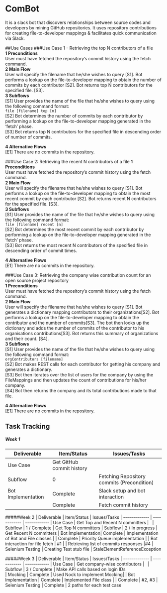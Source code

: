 # ComBot

It is a slack bot that discovers relationships between source codes and developers by mining GitHub repositories. It uses repository contributions for creating file-to-developer mappings & facilitates quick communication via Slack.

##Use Cases
###Use Case 1 - Retrieving the top N contributors of a file  
**1 Preconditions**  
User must have fetched the repository’s commit history using the fetch command.  
**2 Main Flow**  
User will specify the filename that he/she wishes to query [S1]. Bot performs a lookup on the file-to-developer mapping to obtain the number of commits by each contributor [S2]. Bot returns top N contributors for the specified file. [S3].  
**3 Subflows**  
[S1] User provides the name of the file that he/she wishes to query using the following  command format:  
`file [filename] top [n]`  
[S2] Bot determines the number of commits by each contributor by performing a lookup on the file-to-developer mapping generated in the ‘fetch’ phase.  
[S3] Bot returns top N contributors for the specified file in descending order of number of commits.  

**4 Alternative Flows**  
[E1] There are no commits in the repository.

###Use Case 2: Retrieving the recent N contributors of a file
**1 Preconditions**  
User must have fetched the repository’s commit history using the fetch command.  
**2 Main Flow**  
User will specify the filename that he/she wishes to query [S1]. Bot performs a lookup on the file-to-developer mapping to obtain the most recent commit by each contributor [S2]. Bot returns recent N contributors for the specified file. [S3].  
**3 Subflows**   
[S1] User provides the name of the file that he/she wishes to query using the following  command format:    
`file [filename] recent [n]`  
[S2] Bot determines the most recent commit by each contributor by performing a lookup on the file-to-developer mapping generated in the ‘fetch’ phase.    
[S3] Bot returns the most recent N contributors of the specified file in descending order of commit times.    

**4 Alternative Flows**  
[E1] There are no commits in the repository.  

###Use Case 3: Retrieving the company wise contribution count for an open source project repository  
**1 Preconditions**  
User must have fetched the repository’s commit history using the fetch command.  
**2 Main Flow**  
User will specify the filename that he/she wishes to query [S1]. Bot generates a dictionary mapping contributors to their organizations[S2]. Bot performs a lookup on the file-to-developer mapping to obtain the contributor and the number of commits[S3]. The bot then looks up the dictionary and adds the number of commits of the contributor to his organisations contributions[S3]. Bot returns this summary of organizations and their count. [S4].  
**3 Subflows**  
[S1] User provides the name of the file that he/she wishes to query using the following  command format:  
`orgContributors [filename]`  
[S2] Bot makes REST calls for each contributor for getting his company and generates a dictionary.  
[S3] Bot then iterates over the list of users for the company by using the FileMappings and then updates the count of contributions for his/her company.  
[S4] Bot then returns the company and its total contributions made to that file.    

**4 Alternative Flows**  
[E1] There are no commits in the repository.


## Task Tracking
##### Week 1

| Deliverable   | Item/Status   |  Issues/Tasks
| ------------- | ------------  |  ------------
| Use Case      | Get GitHub commit history | &nbsp;
| Subflow      | 0            |  Fetching Repository commits (Precondition)
| Bot Implementation| Complete    | Slack setup and bot interaction
|              | Complete    | Fetch commit history


#####Week 2
| Deliverable   | Item/Status   |  Issues/Tasks
| ------------- | ------------  |  ------------
| Use Case      | Get Top and Recent N committers | &nbsp;
| Subflow           | 1 / Complete     |  Get Top N committers
| Subflow           | 2 / In progress |  Get Recent N committers
| Bot Implementation| Complete    | Implementation of Bot and File classes
| | Complete    | Priority Queue implementation
| |  Bot interaction for file fetch | #1
| | Retrieving list of commits responses |#4
| Selenium Testing | Creating Test stub file | StaleElementReferenceException

#####Week 3
| Deliverable   | Item/Status   |  Issues/Tasks
| ------------- | ------------  |  ------------
| Use Case      | Get company-wise contributors | &nbsp;
| Subflow      | 3 / Complete     | Make API calls based on login IDs   
| Mocking | Complete   | Used Nock to implement Mocking|
| Bot Implementation | Complete   | Implemented File class
|  | Complete   | #2, #3
| Selenium Testing | Complete | 2 paths for each test case


